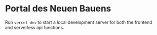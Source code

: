 # Portal des Neuen Bauens

Run `vercel dev` to start a local development server for both the frontend and serverless api functions.
